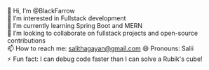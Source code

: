 👋 Hi, I’m @BlackFarrow  
👀 I’m interested in Fullstack development  
🌱 I’m currently learning Spring Boot and MERN  
💞️ I’m looking to collaborate on fullstack projects and open-source contributions  
📫 How to reach me: salithagayan@gmail.com 
😄 Pronouns: Salii  
⚡ Fun fact: I can debug code faster than I can solve a Rubik's cube!  
